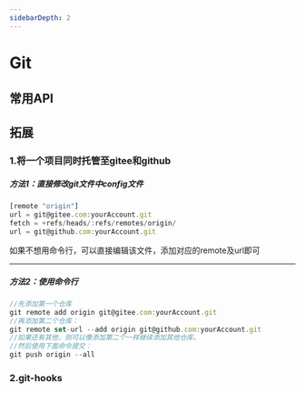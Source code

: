 ```yaml
---
sidebarDepth: 2
---
```


# Git

## 常用API



## 拓展

### 1.将一个项目同时托管至gitee和github

##### 方法1：直接修改git文件中config文件

```js
[remote "origin"]
url = git@gitee.com:yourAccount.git
fetch = +refs/heads/:refs/remotes/origin/
url = git@github.com:yourAccount.git
```

如果不想用命令行，可以直接编辑该文件，添加对应的remote及url即可

------

##### 方法2：使用命令行

```js
//先添加第一个仓库
git remote add origin git@gitee.com:yourAccount.git
//再添加第二个仓库：
git remote set-url --add origin git@github.com:yourAccount.git
//如果还有其他，则可以像添加第二个一样继续添加其他仓库。
//然后使用下面命令提交：
git push origin --all
```

### 2.git-hooks


